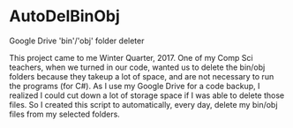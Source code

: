 # AutoDelBinObj
Google Drive 'bin'/'obj' folder deleter

This project came to me Winter Quarter, 2017. One of my Comp Sci teachers, when we turned in our code, wanted us to delete the bin/obj folders because they takeup a lot of space, and are not necessary to run the programs (for C#). As I use my Google Drive for a code backup, I realized I could cut down a lot of storage space if I was able to delete those files.
So I created this script to automatically, every day, delete my bin/obj files from my selected folders.

